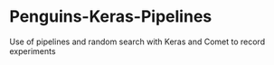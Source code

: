 # Penguins-Keras-Pipelines
Use of pipelines and random search with Keras and Comet to record experiments
